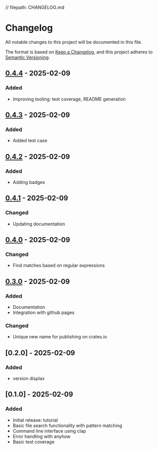 // filepath: CHANGELOG.md
# Changelog
All notable changes to this project will be documented in this file.

The format is based on [Keep a Changelog](https://keepachangelog.com/en/1.0.0/),
and this project adheres to [Semantic Versioning](https://semver.org/spec/v2.0.0.html).


## [0.4.4] - 2025-02-09
[0.4.4]: https://github.com/rsimon64-gh/grrs/releases/tag/v0.4.4
### Added
- Improving tooling: test coverage, README generation

## [0.4.3] - 2025-02-09
[0.4.3]: https://github.com/rsimon64-gh/grrs/releases/tag/v0.4.3
### Added
- Added test case


## [0.4.2] - 2025-02-09
[0.4.2]: https://github.com/rsimon64-gh/grrs/releases/tag/v0.4.2
### Added
- Adding badges


## [0.4.1] - 2025-02-09
[0.4.1]: https://github.com/rsimon64-gh/grrs/releases/tag/v0.4.1
### Changed
- Updating documentation


## [0.4.0] - 2025-02-09
[0.4.0]: https://github.com/rsimon64-gh/grrs/releases/tag/v0.4.0
### Changed
- Find matches based on regular expressions


## [0.3.0] - 2025-02-09
[0.3.0]: https://github.com/rsimon64-gh/grrs/releases/tag/v0.3.0
### Added
- Documentation
- Integration with github pages

### Changed
- Unique new name for publishing on crates.io

## [0.2.0] - 2025-02-09
### Added
- version displax

## [0.1.0] - 2025-02-09
### Added
- Initial release: tutorial
- Basic file search functionality with pattern matching
- Command line interface using clap
- Error handling with anyhow
- Basic test coverage